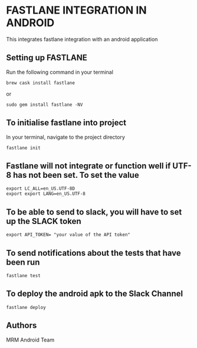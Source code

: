 # FASTLANE INTEGRATION IN ANDROID
This integrates fastlane integration with an android application

## Setting up FASTLANE
Run the following command in your terminal
```
brew cask install fastlane
```
or
```
sudo gem install fastlane -NV
```

## To initialise fastlane into project
In your terminal, navigate to the project directory
```
fastlane init
```

## Fastlane will not integrate or function well if UTF-8 has not been set. To set the value
```
export LC_ALL=en_US.UTF-8D    
export export LANG=en_US.UTF-8     
```

## To be able to send to slack, you will have to set up the SLACK token
```
export API_TOKEN= "your value of the API token"
```

## To send notifications about the tests that have been run
```
fastlane test
```

## To deploy the android apk to the Slack Channel
```
fastlane deploy
```

## Authors
MRM Android Team
